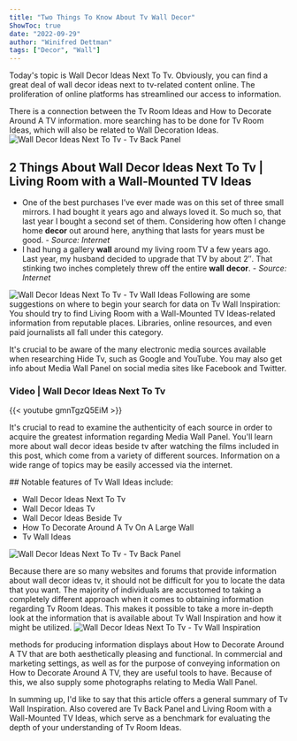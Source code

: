 ```yaml
---
title: "Two Things To Know About Tv Wall Decor"
ShowToc: true 
date: "2022-09-29"
author: "Winifred Dettman" 
tags: ["Decor", "Wall"]
---
```


Today's topic is Wall Decor Ideas Next To Tv. Obviously, you can find a great deal of wall decor ideas next to tv-related content online. The proliferation of online platforms has streamlined our access to information.

There is a connection between the Tv Room Ideas and How to Decorate Around A TV information. more searching has to be done for Tv Room Ideas, which will also be related to Wall Decoration Ideas.
<img loading="lazy" src="https://homemydesign.com/wp-content/uploads/2014/09/halloween-dining-room-ideas.jpg" onerror="this.onerror=null;this.src='https://blogger.googleusercontent.com/img/a/AVvXsEhe7F7TRXHtjiKvHb5vS7DmnxvpHiDyoYyYvm1nHB3Qp2_w3BnM6A2eq4v7FYxCC9bfZt3a9vIMtAYEKUiaDQbHMg-ViyGmRIj39MLp0bGFfgfYw1Dc9q_H-T0wiTm3l0Uq42dETrN9eC8aGJ9_IORZsxST1AcLR7np1koOfcc7tnHa4S8Mwz_xD9d0=s16000';" alt="Wall Decor Ideas Next To Tv - Tv Back Panel" >

## 2 Things About Wall Decor Ideas Next To Tv | Living Room with a Wall-Mounted TV Ideas
-   One of the best purchases I’ve ever made was on this set of three small mirrors. I had bought it years ago and always loved it. So much so, that last year I bought a second set of them. Considering how often I change home **decor** out around here, anything that lasts for years must be good. - <cite>Source: Internet</cite>
-   I had hung a gallery **wall** around my living room TV a few years ago. Last year, my husband decided to upgrade that TV by about 2″. That stinking two inches completely threw off the entire **wall** **decor**. - <cite>Source: Internet</cite>


<img loading="lazy" src="https://pbs.twimg.com/media/C5h0A1QU4AAgxV8.jpg:large" onerror="this.onerror=null;this.src='https://blogger.googleusercontent.com/img/a/AVvXsEhe7F7TRXHtjiKvHb5vS7DmnxvpHiDyoYyYvm1nHB3Qp2_w3BnM6A2eq4v7FYxCC9bfZt3a9vIMtAYEKUiaDQbHMg-ViyGmRIj39MLp0bGFfgfYw1Dc9q_H-T0wiTm3l0Uq42dETrN9eC8aGJ9_IORZsxST1AcLR7np1koOfcc7tnHa4S8Mwz_xD9d0=s16000';" alt="Wall Decor Ideas Next To Tv - Tv Wall Ideas" >
Following are some suggestions on where to begin your search for data on Tv Wall Inspiration:
You should try to find Living Room with a Wall-Mounted TV Ideas-related information from reputable places. Libraries, online resources, and even paid journalists all fall under this category.

It's crucial to be aware of the many electronic media sources available when researching Hide Tv, such as Google and YouTube. You may also get info about Media Wall Panel on social media sites like Facebook and Twitter.

### Video | Wall Decor Ideas Next To Tv
{{< youtube gmnTgzQ5EiM >}} 


It's crucial to read to examine the authenticity of each source in order to acquire the greatest information regarding Media Wall Panel.
You'll learn more about wall decor ideas beside tv after watching the films included in this post, which come from a variety of different sources. Information on a wide range of topics may be easily accessed via the internet.
<script async="async" data-cfasync="false" src="//normallydemandedalter.com/fe63df3c5408708b15d8dc3d9b206b31/invoke.js"></script>
<div id="container-fe63df3c5408708b15d8dc3d9b206b31"></div>
## Notable features of Tv Wall Ideas include:

- Wall Decor Ideas Next To Tv
- Wall Decor Ideas Tv
- Wall Decor Ideas Beside Tv
- How To Decorate Around A Tv On A Large Wall
- Tv Wall Ideas

 <img loading="lazy" src="https://www.upcycleart.info/wp-content/uploads/2015/10/Wooden-Pallet-Wall.jpg" onerror="this.onerror=null;this.src='https://blogger.googleusercontent.com/img/a/AVvXsEhe7F7TRXHtjiKvHb5vS7DmnxvpHiDyoYyYvm1nHB3Qp2_w3BnM6A2eq4v7FYxCC9bfZt3a9vIMtAYEKUiaDQbHMg-ViyGmRIj39MLp0bGFfgfYw1Dc9q_H-T0wiTm3l0Uq42dETrN9eC8aGJ9_IORZsxST1AcLR7np1koOfcc7tnHa4S8Mwz_xD9d0=s16000';" alt="Wall Decor Ideas Next To Tv - Tv Back Panel" >

Because there are so many websites and forums that provide information about wall decor ideas tv, it should not be difficult for you to locate the data that you want.
The majority of individuals are accustomed to taking a completely different approach when it comes to obtaining information regarding Tv Room Ideas. This makes it possible to take a more in-depth look at the information that is available about Tv Wall Inspiration and how it might be utilized.
<img loading="lazy" src="https://myamazingthings.com/wp-content/uploads/2017/05/flower-decor-1.jpg" onerror="this.onerror=null;this.src='https://blogger.googleusercontent.com/img/a/AVvXsEhe7F7TRXHtjiKvHb5vS7DmnxvpHiDyoYyYvm1nHB3Qp2_w3BnM6A2eq4v7FYxCC9bfZt3a9vIMtAYEKUiaDQbHMg-ViyGmRIj39MLp0bGFfgfYw1Dc9q_H-T0wiTm3l0Uq42dETrN9eC8aGJ9_IORZsxST1AcLR7np1koOfcc7tnHa4S8Mwz_xD9d0=s16000';" alt="Wall Decor Ideas Next To Tv - Tv Wall Inspiration" >

methods for producing information displays about How to Decorate Around A TV that are both aesthetically pleasing and functional. In commercial and marketing settings, as well as for the purpose of conveying information on How to Decorate Around A TV, they are useful tools to have. Because of this, we also supply some photographs relating to Media Wall Panel.

In summing up, I'd like to say that this article offers a general summary of Tv Wall Inspiration. Also covered are Tv Back Panel and Living Room with a Wall-Mounted TV Ideas, which serve as a benchmark for evaluating the depth of your understanding of Tv Room Ideas.
	

